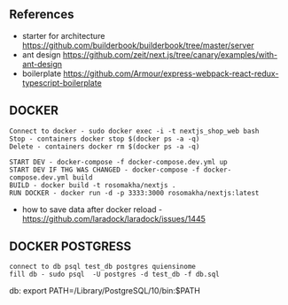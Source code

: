 ## References 
* starter for architecture https://github.com/builderbook/builderbook/tree/master/server
* ant design https://github.com/zeit/next.js/tree/canary/examples/with-ant-design
* boilerplate https://github.com/Armour/express-webpack-react-redux-typescript-boilerplate


## DOCKER
```
Connect to docker - sudo docker exec -i -t nextjs_shop_web bash
Stop - containers docker stop $(docker ps -a -q)
Delete - containers docker rm $(docker ps -a -q)

START DEV - docker-compose -f docker-compose.dev.yml up
START DEV IF THG WAS CHANGED - docker-compose -f docker-compose.dev.yml build
BUILD - docker build -t rosomakha/nextjs .
RUN DOCKER - docker run -d -p 3333:3000 rosomakha/nextjs:latest
```

* how to save data after docker reload - https://github.com/laradock/laradock/issues/1445

## DOCKER POSTGRESS
```
connect to db psql test_db postgres quiensinome
fill db - sudo psql  -U postgres -d test_db -f db.sql
```

db: export PATH=/Library/PostgreSQL/10/bin:$PATH